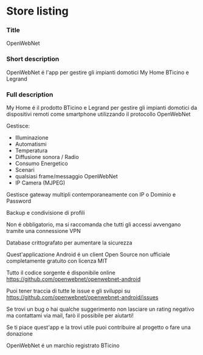 # Store listing

### Title
OpenWebNet

### Short description
OpenWebNet é l'app per gestire gli impianti domotici My Home BTicino e Legrand

### Full description
My Home é il prodotto BTicino e Legrand per gestire gli impianti domotici da dispositivi remoti come smartphone utilizzando il protocollo OpenWebNet

Gestisce:
- Illuminazione
- Automatismi
- Temperatura
- Diffusione sonora / Radio
- Consumo Energetico
- Scenari
- qualsiasi frame/messaggio OpenWebNet
- IP Camera (MJPEG)

Gestisce gateway multipli contemporaneamente con IP o Dominio e Password

Backup e condivisione di profili

Non é obbligatorio, ma si raccomanda che tutti gli accessi avvengano tramite una connessione VPN

Database crittografato per aumentare la sicurezza

Quest'applicazione Android é un client Open Source non ufficiale completamente gratuito con licenza MIT

Tutto il codice sorgente é disponibile online https://github.com/openwebnet/openwebnet-android

Puoi tener traccia di tutte le issue e gli sviluppi su https://github.com/openwebnet/openwebnet-android/issues

Se trovi un bug o hai qualche suggerimento non lasciare un rating negativo ma contattami via mail, farò il possibile per aiutarti!

Se ti piace quest'app e la trovi utile puoi contribuire al progetto o fare una donazione

OpenWebNet é un marchio registrato BTicino
